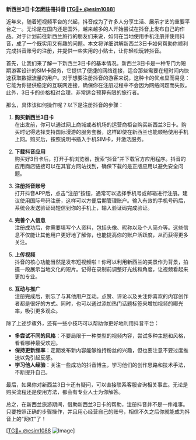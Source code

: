 **新西兰3日卡怎麽註冊抖音 [[TG💪+ @esim1088](https://t.me/s/esim1088)]**

近年来，随着短视频平台的兴起，抖音成为了许多人分享生活、展示才艺的重要平台之一。无论是在国内还是国外，越来越多的人开始尝试在抖音上发布自己的作品。对于计划前往新西兰旅行的朋友们来说，如何在当地使用手机注册并使用抖音，成了一个既实用又有趣的问题。本文将详细讲解新西兰3日卡如何帮助你顺利完成抖音账号的注册，并提供一些实用的小贴士，让你轻松玩转抖音。

首先，让我们来了解一下新西兰3日卡的基本情况。新西兰3日卡是一种专门为短期游客设计的SIM卡服务，它提供了便捷的网络连接，适合那些需要在短时间内快速获取数据流量的用户。对于想要注册抖音的游客来说，这种卡的优点显而易见：它能为你提供稳定的互联网连接，确保你在注册过程中不会因为网络问题而失败。此外，3日卡的价格相对合理，非常适合预算有限的旅行者。

那么，具体该如何操作呢？以下是注册抖音的步骤：

1. **购买新西兰3日卡**  
   在出发前，你可以通过网上商城或者机场的运营商柜台购买新西兰3日卡。购买时记得选择支持国际漫游的服务套餐，这样即使在新西兰也能顺畅使用手机上网。购买后，按照说明书插入手机SIM卡，并激活服务。

2. **下载抖音应用**  
   购买好3日卡后，打开手机浏览器，搜索“抖音”并下载官方应用程序。抖音的应用商店链接可以在其官方网站找到，确保下载的是正版应用以避免安全问题。

3. **注册抖音账号**  
   打开抖音APP后，点击“注册”按钮，通常可以选择手机号或邮箱进行注册。建议使用国际号码注册，这样可以方便后期管理账户。输入有效的手机号码后，系统会发送验证码短信到你的手机上，输入验证码完成验证。

4. **完善个人信息**  
   注册成功后，你需要填写个人资料，包括头像、昵称以及个人简介等。这些信息不仅能让其他用户更好地了解你，也能提高你的账户活跃度，从而获得更多关注。

5. **上传视频**  
   抖音的核心功能当然是发布短视频啦！你可以利用新西兰的美景作为背景，拍摄一段展示当地文化的短片。记得在录制前调整好光线和角度，让视频看起来更加专业。

6. **互动与推广**  
   注册完成后，别忘了与其他用户互动。点赞、评论以及关注你喜欢的内容创作者都是很好的方式。同时，也可以通过添加热门话题标签来增加视频的曝光率，吸引更多观众。

除了上述步骤外，还有一些小技巧可以帮助你更好地利用抖音平台：

- **多尝试不同的风格**：不要局限于一种类型的视频内容，尝试多种主题和风格，看看哪种最受欢迎。
- **保持更新频率**：定期发布新内容能够维持粉丝的兴趣，但也要注意不要过度推送以免引起反感。
- **学习他人经验**：关注一些成功的抖音博主，学习他们的创作思路和技术手法，不断提升自己。

最后，如果你对新西兰3日卡还有疑问，可以直接联系客服咨询相关事宜。无论是购买流程还是使用方法，都会有专业人士为你解答。

总之，在新西兰旅游期间，借助新西兰3日卡的帮助，注册抖音并不是一件难事。只要按照正确的步骤操作，并且用心经营自己的账号，相信不久之后你就能成为抖音上的“网红”了！

[[TG💪+ @esim1088](https://t.me/s/esim1088) ![Image](https://i.postimg.cc/4NQfJmqS/Snipaste-2025-05-13-00-14-12.png)]